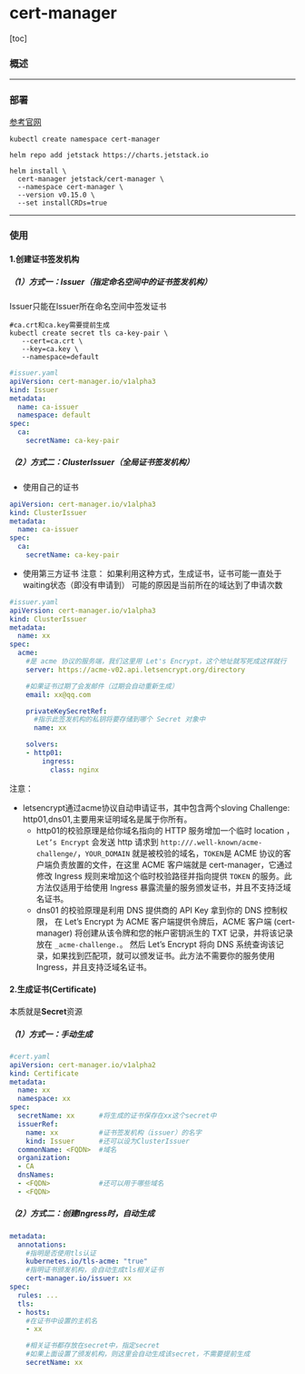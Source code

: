# cert-manager
[toc]

### 概述

***

### 部署
[参考官网](https://cert-manager.io/docs/installation/kubernetes/)
```shell
kubectl create namespace cert-manager

helm repo add jetstack https://charts.jetstack.io

helm install \
  cert-manager jetstack/cert-manager \
  --namespace cert-manager \
  --version v0.15.0 \
  --set installCRDs=true
```

***

### 使用
#### 1.创建证书签发机构
##### （1）方式一：Issuer（指定命名空间中的证书签发机构）
Issuer只能在Issuer所在命名空间中签发证书

```shell
#ca.crt和ca.key需要提前生成
kubectl create secret tls ca-key-pair \
   --cert=ca.crt \    
   --key=ca.key \
   --namespace=default
```
```yaml
#issuer.yaml
apiVersion: cert-manager.io/v1alpha3
kind: Issuer
metadata:
  name: ca-issuer
  namespace: default
spec:
  ca:
    secretName: ca-key-pair
```

##### （2）方式二：ClusterIssuer（全局证书签发机构）

* 使用自己的证书
```yaml
apiVersion: cert-manager.io/v1alpha3
kind: ClusterIssuer
metadata:
  name: ca-issuer
spec:
  ca:
    secretName: ca-key-pair
```

* 使用第三方证书
注意：
如果利用这种方式，生成证书，证书可能一直处于waiting状态（即没有申请到）
可能的原因是当前所在的域达到了申请次数
```yaml
#issuer.yaml
apiVersion: cert-manager.io/v1alpha3
kind: ClusterIssuer
metadata:
  name: xx
spec:
  acme:
    #是 acme 协议的服务端，我们这里用 Let's Encrypt，这个地址就写死成这样就行
    server: https://acme-v02.api.letsencrypt.org/directory

    #如果证书过期了会发邮件（过期会自动重新生成）
    email: xx@qq.com

    privateKeySecretRef:
      #指示此签发机构的私钥将要存储到哪个 Secret 对象中
      name: xx    

    solvers:
    - http01:
        ingress:
          class: nginx
```

注意：
  * letsencrypt通过acme协议自动申请证书，其中包含两个sloving Challenge: http01,dns01,主要用来证明域名是属于你所有。
    * http01的校验原理是给你域名指向的 HTTP 服务增加一个临时 location ，`Let’s Encrypt` 会发送 http 请求到 `http:///.well-known/acme-challenge/`，`YOUR_DOMAIN` 就是被校验的域名，`TOKEN`是 ACME 协议的客户端负责放置的文件，在这里 ACME 客户端就是 cert-manager，它通过修改 Ingress 规则来增加这个临时校验路径并指向提供 `TOKEN` 的服务。此方法仅适用于给使用 Ingress 暴露流量的服务颁发证书，并且不支持泛域名证书。
    * dns01 的校验原理是利用 DNS 提供商的 API Key 拿到你的 DNS 控制权限， 在 Let’s Encrypt 为 ACME 客户端提供令牌后，ACME 客户端 (cert-manager) 将创建从该令牌和您的帐户密钥派生的 TXT 记录，并将该记录放在 `_acme-challenge.`。 然后 Let’s Encrypt 将向 DNS 系统查询该记录，如果找到匹配项，就可以颁发证书。此方法不需要你的服务使用 Ingress，并且支持泛域名证书。


#### 2.生成证书(Certificate)
本质就是**Secret**资源
##### （1）方式一：手动生成
```yaml
#cert.yaml
apiVersion: cert-manager.io/v1alpha2
kind: Certificate
metadata:
  name: xx
  namespace: xx
spec:
  secretName: xx      #将生成的证书保存在xx这个secret中
  issuerRef:
    name: xx          #证书签发机构（issuer）的名字
    kind: Issuer      #还可以设为ClusterIssuer
  commonName: <FQDN>  #域名
  organization:
  - CA
  dnsNames:
  - <FQDN>            #还可以用于哪些域名
  - <FQDN>
```

##### （2）方式二：创建Ingress时，自动生成
```yaml
metadata:
  annotations:
    #指明是否使用tls认证
    kubernetes.io/tls-acme: "true"
    #指明证书颁发机构，会自动生成tls相关证书
    cert-manager.io/issuer: xx
spec:
  rules: ...
  tls:
  - hosts:
    #在证书中设置的主机名
    - xx

    #相关证书都存放在secret中，指定secret
    #如果上面设置了颁发机构，则这里会自动生成该secret，不需要提前生成
    secretName: xx
```
